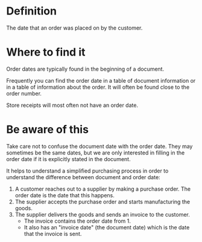 # Definition
The date that an order was placed on by the customer.

# Where to find it
Order dates are typically found in the beginning of a document.

Frequently you can find the order date in a table of document information or in a table of information about the order. It will often be found close to the order number.

Store receipts will most often not have an order date.

# Be aware of this
Take care not to confuse the document date with the order date. They may sometimes be the same dates, but we are only interested in filling in the order date if it is explicitly stated in the document.

It helps to understand a simplified purchasing process in order to understand the difference between document and order date:

1. A customer reaches out to a supplier by making a purchase order. The order date is the date that this happens.
2. The supplier accepts the purchase order and starts manufacturing the goods.
3. The supplier delivers the goods and sends an invoice to the customer.
    * The invoice contains the order date from 1.
    * It also has an "invoice date" (the document date) which is the date that the invoice is sent.
